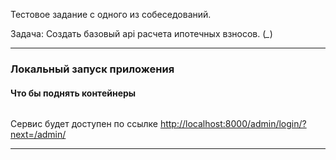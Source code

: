 Тестовое задание с одного из собеседований. 

Задача: Создать базовый api расчета ипотечных взносов. (*_*)

----
### Локальный запуск приложения
#### Что бы поднять контейнеры
```shell docker-compose -f docker-compose.yml -f docker-compose.override.yml up --build
```


Сервис будет доступен по ссылке [http://localhost:8000/admin/login/?next=/admin/](http://localhost:8000/admin/login/?next=/admin/)

----
